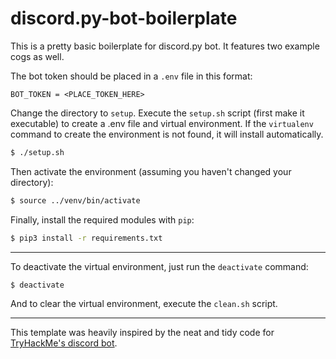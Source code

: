 # discord.py-bot-boilerplate

This is a pretty basic boilerplate for discord.py bot. It features two example cogs as well.

The bot token should be placed in a `.env` file in this format: 

`BOT_TOKEN = <PLACE_TOKEN_HERE>`

Change the directory to `setup`. Execute the `setup.sh` script (first make it executable) to create a .env file and virtual environment. If the `virtualenv` command to create the environment is not found, it will install automatically.

```bash
$ ./setup.sh
```

Then activate the environment (assuming you haven't changed your directory):

```bash
$ source ../venv/bin/activate
```

Finally, install the required modules with `pip`:

```bash
$ pip3 install -r requirements.txt
```

---

To deactivate the virtual environment, just run the `deactivate` command:

```bash
$ deactivate
```

And to clear the virtual environment, execute the `clean.sh` script.

---

This template was heavily inspired by the neat and tidy code for [TryHackMe's discord bot](https://github.com/thm-community/thm-discord-bot/).